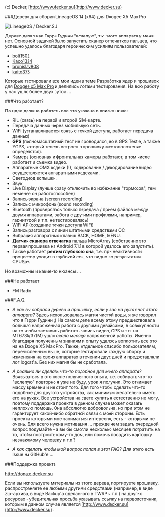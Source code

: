 (c) Decker, [http://www.decker.su](http://www.decker.su) 

###Дерево для сборки LineageOS 14 (x64) для Doogee X5 Max Pro

![LineageOS / Decker.SU](https://3.bp.blogspot.com/-beayt9o83QA/WKoDpc1PFoI/AAAAAAAAL-U/8NskvXvUNtI6ONDwmmB8jCojRD_XqGn6wCLcB/s1600/lineage_os_decker_su_478x269.jpg  "LineageOS / Decker.SU")

Дерево делал как Гарри Гудини "вслепую", т.к. этого аппарата у меня нет. Основной задачей было запустить сканер отпечатков пальцев, что успешно удалось благодаря героическим усилиям пользователей:

* [bolt1502](http://4pda.ru/forum/index.php?showuser=1305798) 
* [Kaco1324](http://4pda.ru/forum/index.php?showuser=1919474) 
* [bronislav808](http://4pda.ru/forum/index.php?showuser=5163709) 
* [kaito373](http://4pda.ru/forum/index.php?showuser=5083350) 

Которые тестировали все мои идеи в теме Разработка ядер и прошивок для [Doogee x5 Max Pro](http://4pda.ru/forum/index.php?showtopic=791223) и делились логами тестирования. На всю работу у нас ушло более двух суток ... 

###Что работает?

По идее должно работать все что указано в списке ниже:

* RIL (связь) на первой и второй SIM-карте.
* Передача данных через мобильную сеть.
* WiFi (устанавливается связь с точкой доступа, работает передача данных)
* **GPS** (полномасштабный тест не проводился, но в GPS Test'е, а также YGPS, который теперь встроен в прошивку местоположение определятся).
* Камера (основная и фронтальная камеры работают, в том числе работает и съемка видео.
* Аппаратные OMX кодеки (!), кодирование / декодирование видео осуществляется аппаратными кодеками.
* Светодиод вспышки.
* Звук
* Live Display (лучше сразу отключить во избежание "тормозов", тем неменее он работоспособен)
* Запись экрана (screen recording)
* Запись с микрофона (sound recording)
* Bluetooth (проверялась только передача / прием файлов между двумя аппаратами, работа с другими профилями, например, гарнитурой и т.п. не тестировалась)
* WiFi AP (создание точки доступа WiFi)
* Запись разговора с линии штатными средствами ОС
* Вибрация аппаратных клавиш BACK, HOME, MENU.
* **Датчик сканера отпечатка** пальца MicroArray (собственно это первая прошивка на Android 7.1.1 в которой удалось его запустить).
* Также работает **режим глубокого сна**, т.е. при неактивности процессор уходит в глубокий сон, что видно по результатам CPUSpy.

Но возможны и какие-то нюансы ... 

###Не работает

* FM Radio

###F.A.Q.

* *А как вы собрали дерево и прошивку, если у вас на руках нет этого аппарата?*
Здесь использовалась магия чистой воды, я же говорил что я Гарри Гудини ;) На самом деле всему этому предшествовала большая напряженная работа с другими девайсами, в совокупности на то чтобы заставить работать запись видео, GPS и т.п. на MT6735/37(M) ушло *около месяца* напряженной работы. Именно благодаря полученным знаниям и опыту удалось воплотить все это на на Dooge X5 Max Pro. Также, отдельное спасибо пользователям, перечисленным выше, которые тестировали каждую сборку и изменения на своих аппаратах в течении двух дней и предоставляли лог logcat'а. Без них магия бы не сработала.

* *А реально ли сделать что-то подобное для моего аппарата?*
Ввязываться в это после полученного опыта, т.е. собирать что-то "вслепую" повторно я уже не буду, урок я получил. Это отнимает массу времени и не стоит того. Для того чтобы сделать что-то подобное для другого устройства, как минимум желательно иметь его на руках. Все устройства на свете купить я естественно не могу, поэтому поддержка проекта в данном случае может оказать неплохую помощь. Она абсолютно добровольна, но при этом не гарантирует какой-либо обратной связи с моей стороны. Есть проекты которыми мне заниматься интересно, есть - которыми не очень. Для всего нужна мотивация ... прежде чем задать очередной вопрос подумайте - а вы бы смогли несколько месяцев потратить на то, чтобы построить кому-то дом, или помочь посадить картошку незнакомому человеку и т.п.?

* *А как сделать чтобы мой вопрос попал в этот FAQ?*
Для этого есть Issue на GitHub'е ... 

###Поддержка проекта

[http://donate.decker.su ](http://donate.decker.su ) 

Если вы используете материалы из этого дерева, портируете прошивку, распространяете ее любыми другими средствами (например, в виде zip-архива, в виде Backup'а сделанного в TWRP и т.п.) на других ресурсах - убедительная просьба указывать ссылку на первоисточник, которым в данном случае является [http://www.decker.su](http://www.decker.su) .